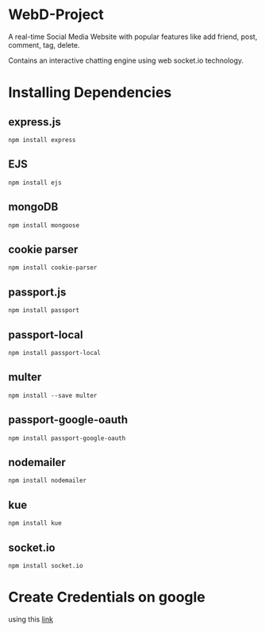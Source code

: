 # WebD-Project
A real-time Social Media Website with popular features like add friend, post, comment, tag, delete.

Contains an interactive chatting engine using web socket.io technology.

# Installing Dependencies
## express.js
`npm install express`
## EJS
`npm install ejs`
## mongoDB
`npm install mongoose`
## cookie parser
`npm install cookie-parser`
## passport.js
`npm install passport`
## passport-local
`npm install passport-local`
## multer
`npm install --save multer`
## passport-google-oauth
`npm install passport-google-oauth`
## nodemailer
`npm install nodemailer`
## kue
`npm install kue`
## socket.io
`npm install socket.io`


# Create Credentials on google
using this [link](http://console.developers.google.com/)
